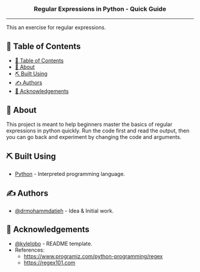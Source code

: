 <h3 align="center">Regular Expressions in Python - Quick Guide</h3>

---

<p align="left">This an exercise for regular expressions. 
</p>

## 📝 Table of Contents

- [📝 Table of Contents](#-table-of-contents)
- [🧐 About <a name = "about"></a>](#-about-)
- [⛏️ Built Using <a name = "built_using"></a>](#️-built-using-)
- [✍️ Authors <a name = "authors"></a>](#️-authors-)
- [🎉 Acknowledgements <a name = "acknowledgement"></a>](#-acknowledgements-)

## 🧐 About <a name = "about"></a>

This project is meant to help beginners master the basics of regular expressions in python quickly. Run the code first and read the output, then you can go back and experiment by changing the code and arguments.


## ⛏️ Built Using <a name = "built_using"></a>

- [Python](https://www.google.com/url?sa=t&rct=j&q=&esrc=s&source=web&cd=&ved=2ahUKEwjnuvCik9f1AhXN8OAKHeXhDXQQFnoECBUQAQ&url=https%3A%2F%2Fwww.python.org%2F&usg=AOvVaw0QREvGsjwHKp2GtoYvs1JH) - Interpreted programming language.

## ✍️ Authors <a name = "authors"></a>

- [@drmohammdatieh](https://github.com/drmohammadatieh/drmohammadatieh.github.io) - Idea & Initial work.


## 🎉 Acknowledgements <a name = "acknowledgement"></a>

- [@kylelobo](https://www.google.com/url?sa=t&rct=j&q=&esrc=s&source=web&cd=&cad=rja&uact=8&ved=2ahUKEwjIoZLfk9f1AhWD3eAKHX6iD3QQFnoECAsQAQ&url=https%3A%2F%2Fgithub.com%2Fkylelobo&usg=AOvVaw0gvZxUVarpfc80QGcn-FLU) - README template.
- References:
  - https://www.programiz.com/python-programming/regex
  - https://regex101.com
